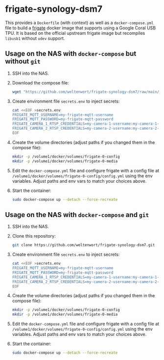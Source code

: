 # frigate-synology-dsm7
This provides a `Dockerfile` (with context) as well as a `docker-compose.yml` file to build a [frigate](https://github.com/blakeblackshear/frigate) docker image that supports using a Google Coral USB TPU. It is based on the official upstream frigate image but recompiles `libusb1` without `udev` support.

## Usage on the NAS with `docker-compose` but without `git`

1. SSH into the NAS.

2. Download the compose file:

   ```sh
   wget "https://github.com/weltenwort/frigate-synology-dsm7/raw/main/docker-compose.yml"
   ```

3. Create environment file `secrets.env` to inject secrets:

   ```sh
   cat <<EOF >secrets.env
   FRIGATE_MQTT_USERNAME=my-frigate-mqtt-username
   FRIGATE_MQTT_PASSWORD=my-frigate-mqtt-password
   FRIGATE_CAMERA_1_RTSP_CREDENTIALS=my-camera-1-username:my-camera-1-password
   FRIGATE_CAMERA_2_RTSP_CREDENTIALS=my-camera-2-username:my-camera-2-password
   EOF
   ```

4. Create the volume directories (adjust paths if you changed them in the compose file):

   ```sh
   mkdir -p /volume1/docker/volumes/frigate-0-config
   mkdir -p /volume1/docker/volumes/frigate-0-media
   ```

5. Edit the `docker-compose.yml` file and configure frigate with a config file at
   `/volume1/docker/volumes/frigate-0-config/config.yml` using the env
   variables. Adjust paths and env vars to match your choices above.

6. Start the container:

   ```sh
   sudo docker-compose up --detach --force-recreate
   ```

## Usage on the NAS with `docker-compose` and `git`

1. SSH into the NAS.

2. Clone this repository:

   ```sh
   git clone https://github.com/weltenwort/frigate-synology-dsm7.git
   ```

3. Create environment file `secrets.env` to inject secrets:

   ```sh
   cat <<EOF >secrets.env
   FRIGATE_MQTT_USERNAME=my-frigate-mqtt-username
   FRIGATE_MQTT_PASSWORD=my-frigate-mqtt-password
   FRIGATE_CAMERA_1_RTSP_CREDENTIALS=my-camera-1-username:my-camera-1-password
   FRIGATE_CAMERA_2_RTSP_CREDENTIALS=my-camera-2-username:my-camera-2-password
   EOF
   ```

4. Create the volume directories (adjust paths if you changed them in the compose file):

   ```sh
   mkdir -p /volume1/docker/volumes/frigate-0-config
   mkdir -p /volume1/docker/volumes/frigate-0-media
   ```

5. Edit the `docker-compose.yml` file and configure frigate with a config file at
   `/volume1/docker/volumes/frigate-0-config/config.yml` using the env
   variables. Adjust paths and env vars to match your choices above.

6. Start the container:

   ```sh
   sudo docker-compose up --detach --force-recreate
   ```

